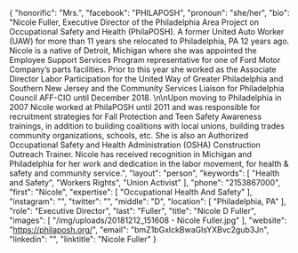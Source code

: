 {
  "honorific": "Mrs.",
  "facebook": "PHILAPOSH",
  "pronoun": "she/her",
  "bio": "Nicole Fuller, Executive Director of the Philadelphia Area Project on Occupational Safety and Health (PhilaPOSH).  A former United Auto Worker (UAW) for more than 11 years she relocated to Philadelphia, PA 12 years ago.  Nicole is a native of Detroit, Michigan where she was appointed the Employee Support Services Program representative for one of Ford Motor Company’s parts facilities. Prior to this year she worked as the Associate Director Labor Participation for the United Way of Greater Philadelphia and Southern New Jersey and the Community Services Liaison for Philadelphia Council AFF-CIO until December 2018. \n\nUpon moving to Philadelphia in 2007 Nicole worked at PhilaPOSH until 2011 and was responsible for recruitment strategies for Fall Protection and Teen Safety Awareness trainings, in addition to building coalitions with local unions, building trades community organizations, schools, etc.  She is also an Authorized Occupational Safety and Health Administration (OSHA) Construction Outreach Trainer.  Nicole has received recognition in Michigan and Philadelphia for her work and dedication in the labor movement, for health & safety and community service.",
  "layout": "person",
  "keywords": [
    "Health and Safety",
    "Workers Rights",
    "Union Activist"
  ],
  "phone": "2153867000",
  "first": "Nicole",
  "expertise": [
    "Occupational Health And Safety"
  ],
  "instagram": "",
  "twitter": "",
  "middle": "D",
  "location": [
    "Philadelphia, PA"
  ],
  "role": "Executive Director",
  "last": "Fuller",
  "title": "Nicole D Fuller",
  "images": [
    "/img/uploads/20181212_151608 - Nicole Fuller.jpg"
  ],
  "website": "https://philaposh.org/",
  "email": "bmZ1bGxlckBwaGlsYXBvc2gub3Jn",
  "linkedin": "",
  "linktitle": "Nicole Fuller"
}
